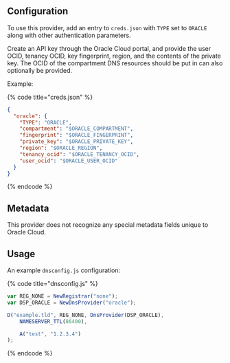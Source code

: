 ## Configuration

To use this provider, add an entry to `creds.json` with `TYPE` set to `ORACLE`
along with other authentication parameters.

Create an API key through the Oracle Cloud portal, and provide the user OCID, tenancy OCID, key fingerprint, region, and the contents of the private key.
The OCID of the compartment DNS resources should be put in can also optionally be provided.

Example:

{% code title="creds.json" %}
```json
{
  "oracle": {
    "TYPE": "ORACLE",
    "compartment": "$ORACLE_COMPARTMENT",
    "fingerprint": "$ORACLE_FINGERPRINT",
    "private_key": "$ORACLE_PRIVATE_KEY",
    "region": "$ORACLE_REGION",
    "tenancy_ocid": "$ORACLE_TENANCY_OCID",
    "user_ocid": "$ORACLE_USER_OCID"
  }
}
```
{% endcode %}

## Metadata
This provider does not recognize any special metadata fields unique to Oracle Cloud.

## Usage
An example `dnsconfig.js` configuration:

{% code title="dnsconfig.js" %}
```javascript
var REG_NONE = NewRegistrar("none");
var DSP_ORACLE = NewDnsProvider("oracle");

D("example.tld", REG_NONE, DnsProvider(DSP_ORACLE),
    NAMESERVER_TTL(86400),

    A("test", "1.2.3.4")
);
```
{% endcode %}
